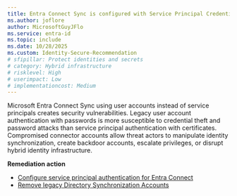 ```yaml
---
title: Entra Connect Sync is configured with Service Principal Credentials  
ms.author: joflore
author: MicrosoftGuyJFlo
ms.service: entra-id
ms.topic: include
ms.date: 10/28/2025
ms.custom: Identity-Secure-Recommendation
# sfipillar: Protect identities and secrets
# category: Hybrid infrastructure
# risklevel: High
# userimpact: Low
# implementationcost: Medium
---
```

Microsoft Entra Connect Sync using user accounts instead of service principals creates security vulnerabilities. Legacy user account authentication with passwords is more susceptible to credential theft and password attacks than service principal authentication with certificates. Compromised connector accounts allow threat actors to manipulate identity synchronization, create backdoor accounts, escalate privileges, or disrupt hybrid identity infrastructure.  

**Remediation action**

- [Configure service principal authentication for Entra Connect](/entra/identity/hybrid/connect/authenticate-application-id?tabs=default#onboard-to-application-based-authentication)
- [Remove legacy Directory Synchronization Accounts](/entra/identity/hybrid/connect/authenticate-application-id?tabs=default#remove-a-legacy-service-account)
